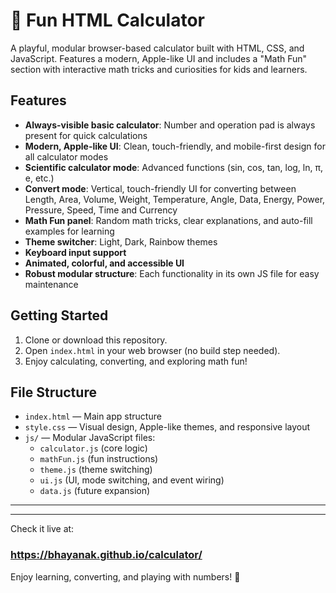 
# 🎨 Fun HTML Calculator

A playful, modular browser-based calculator built with HTML, CSS, and JavaScript. Features a modern, Apple-like UI and includes a "Math Fun" section with interactive math tricks and curiosities for kids and learners.


## Features
- **Always-visible basic calculator**: Number and operation pad is always present for quick calculations
- **Modern, Apple-like UI**: Clean, touch-friendly, and mobile-first design for all calculator modes
- **Scientific calculator mode**: Advanced functions (sin, cos, tan, log, ln, π, e, etc.)
- **Convert mode**: Vertical, touch-friendly UI for converting between Length, Area, Volume, Weight, Temperature, Angle, Data, Energy, Power, Pressure, Speed, Time and Currency
- **Math Fun panel**: Random math tricks, clear explanations, and auto-fill examples for learning
- **Theme switcher**: Light, Dark, Rainbow themes
- **Keyboard input support**
- **Animated, colorful, and accessible UI**
- **Robust modular structure**: Each functionality in its own JS file for easy maintenance


## Getting Started
1. Clone or download this repository.
2. Open `index.html` in your web browser (no build step needed).
3. Enjoy calculating, converting, and exploring math fun!


## File Structure
- `index.html` — Main app structure
- `style.css` — Visual design, Apple-like themes, and responsive layout
- `js/` — Modular JavaScript files:
  - `calculator.js` (core logic)
  - `mathFun.js` (fun instructions)
  - `theme.js` (theme switching)
  - `ui.js` (UI, mode switching, and event wiring)
  - `data.js` (future expansion)

---


---

Check it live at: 
### https://bhayanak.github.io/calculator/


Enjoy learning, converting, and playing with numbers! 🚀
